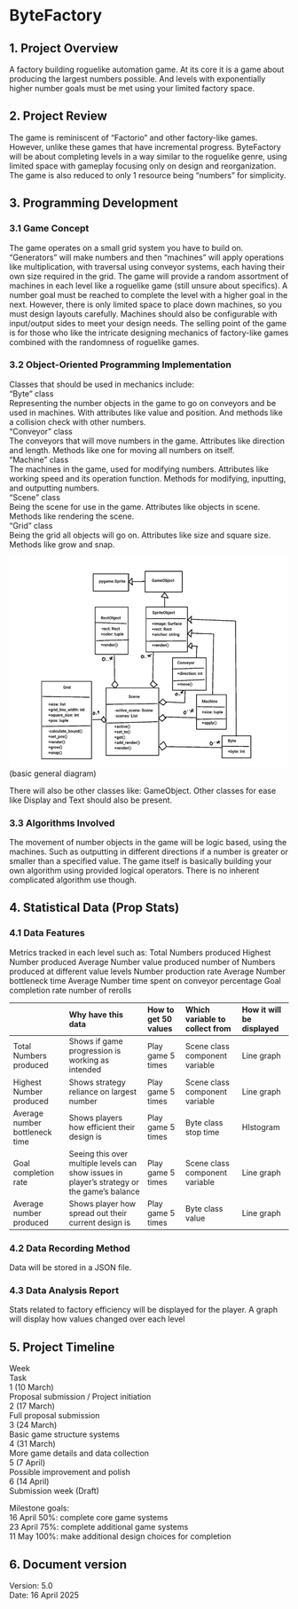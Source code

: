 # ByteFactory

## 1. Project Overview
A factory building roguelike automation game. At its core it is a game about producing the largest numbers possible. And levels with exponentially higher number goals must be met using your limited factory space.

## 2. Project Review
The game is reminiscent of “Factorio” and other factory-like games. However, unlike these games that have incremental progress. ByteFactory will be about completing levels in a way similar to the roguelike genre, using limited space with gameplay focusing only on design and reorganization. The game is also reduced to only 1 resource being “numbers” for simplicity.

## 3. Programming Development
### 3.1 Game Concept
The game operates on a small grid system you have to build on. “Generators” will make numbers and then “machines” will apply operations like multiplication, with traversal using conveyor systems, each having their own size required in the grid. The game will provide a random assortment of machines in each level like a roguelike game (still unsure about specifics). A number goal must be reached to complete the level with a higher goal in the next. However, there is only limited space to place down machines, so you must design layouts carefully. Machines should also be configurable with input/output sides to meet your design needs. The selling point of the game is for those who like the intricate designing mechanics of factory-like games combined with the randomness of roguelike games.

### 3.2  Object-Oriented Programming Implementation
Classes that should be used in mechanics include:  
“Byte” class  
Representing the number objects in the game to go on conveyors and be used in machines. With attributes like value and position. And methods like a collision check with other numbers.  
“Conveyor” class  
The conveyors that will move numbers in the game. Attributes like direction and length. Methods like one for moving all numbers on itself.  
“Machine” class  
The machines in the game, used for modifying numbers. Attributes like working speed and its operation function. Methods for modifying, inputting, and outputting numbers.  
“Scene” class  
Being the scene for use in the game. Attributes like objects in 
scene. Methods like rendering the scene.  
“Grid” class  
Being the grid all objects will go on. Attributes like size and square size. Methods like grow and snap.

![UML](https://github.com/thisfuckingsucks/prog2-project/blob/main/screenshots/uml.png?raw=true)
(basic general diagram)

There will also be other classes like: GameObject.
Other classes for ease like Display and Text should also be present.


### 3.3 Algorithms Involved
The movement of number objects in the game will be logic based, using the machines. Such as outputting in different directions if a number is greater or smaller than a specified value. The game itself is basically building your own algorithm using provided logical operators. There is no inherent complicated algorithm use though.

## 4. Statistical Data (Prop Stats)
### 4.1 Data Features
Metrics tracked in each level such as:
Total Numbers produced
Highest Number produced
Average Number value produced
number of Numbers produced at different value levels
Number production rate
Average Number bottleneck time
Average Number time spent on conveyor percentage
Goal completion rate
number of rerolls



|    | Why have this data | How to get 50 values | Which variable to collect from | How it will be displayed |
| :- | :----------------- | :------------------- | :----------------------------- | :----------------------- |
| Total Numbers produced|Shows if game progression is working as intended|Play game 5 times|Scene class component variable|Line graph
|Highest Number produced|Shows strategy reliance on largest number|Play game 5 times|Scene class component variable|Line graph
|Average number bottleneck time|Shows players how efficient their design is|Play game 5 times|Byte class stop time|HIstogram
|Goal completion rate|Seeing this over multiple levels can show issues in player’s strategy or the game’s balance|Play game 5 times|Scene class component variable|Line graph
|Average number produced|Shows player how spread out their current design is|Play game 5 times|Byte class value|Line graph



### 4.2 Data Recording Method
Data will be stored in a JSON file.

### 4.3 Data Analysis Report
Stats related to factory efficiency will be displayed for the player. A graph will display how values changed over each level

## 5. Project Timeline

Week  
Task  
1 (10 March)  
Proposal submission / Project initiation  
2 (17 March)  
Full proposal submission  
3 (24 March)  
Basic game structure systems  
4 (31 March)  
More game details and data collection  
5 (7 April)  
Possible improvement and polish  
6 (14 April)  
Submission week (Draft)  


Milestone goals:  
16 April 50%: complete core game systems  
23 April 75%: complete additional game systems  
11 May 100%: make additional design choices for completion  

## 6. Document version
Version: 5.0  
Date: 16 April 2025
